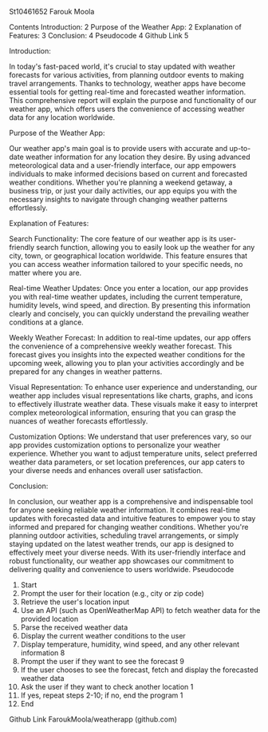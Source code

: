 St10461652 
Farouk Moola


Contents
Introduction:	2
Purpose of the Weather App:	2
Explanation of Features:	3
Conclusion:	4
Pseudocode	4
Github Link	5

























Introduction:

In today's fast-paced world, it's crucial to stay updated with weather forecasts for various activities, from planning outdoor events to making travel arrangements. Thanks to technology, weather apps have become essential tools for getting real-time and forecasted weather information. This comprehensive report will explain the purpose and functionality of our weather app, which offers users the convenience of accessing weather data for any location worldwide.

Purpose of the Weather App:

Our weather app's main goal is to provide users with accurate and up-to-date weather information for any location they desire. By using advanced meteorological data and a user-friendly interface, our app empowers individuals to make informed decisions based on current and forecasted weather conditions. Whether you're planning a weekend getaway, a business trip, or just your daily activities, our app equips you with the necessary insights to navigate through changing weather patterns effortlessly.

Explanation of Features:

Search Functionality: The core feature of our weather app is its user-friendly search function, allowing you to easily look up the weather for any city, town, or geographical location worldwide. This feature ensures that you can access weather information tailored to your specific needs, no matter where you are.

Real-time Weather Updates: Once you enter a location, our app provides you with real-time weather updates, including the current temperature, humidity levels, wind speed, and direction. By presenting this information clearly and concisely, you can quickly understand the prevailing weather conditions at a glance.

Weekly Weather Forecast: In addition to real-time updates, our app offers the convenience of a comprehensive weekly weather forecast. This forecast gives you insights into the expected weather conditions for the upcoming week, allowing you to plan your activities accordingly and be prepared for any changes in weather patterns.

Visual Representation: To enhance user experience and understanding, our weather app includes visual representations like charts, graphs, and icons to effectively illustrate weather data. These visuals make it easy to interpret complex meteorological information, ensuring that you can grasp the nuances of weather forecasts effortlessly.

Customization Options: We understand that user preferences vary, so our app provides customization options to personalize your weather experience. Whether you want to adjust temperature units, select preferred weather data parameters, or set location preferences, our app caters to your diverse needs and enhances overall user satisfaction.

Conclusion:

In conclusion, our weather app is a comprehensive and indispensable tool for anyone seeking reliable weather information. It combines real-time updates with forecasted data and intuitive features to empower you to stay informed and prepared for changing weather conditions. Whether you're planning outdoor activities, scheduling travel arrangements, or simply staying updated on the latest weather trends, our app is designed to effectively meet your diverse needs. With its user-friendly interface and robust functionality, our weather app showcases our commitment to delivering quality and convenience to users worldwide.
Pseudocode 
1.	Start
2.	  Prompt the user for their location (e.g., city or zip code) 
3.	 Retrieve the user's location input 
4.	 Use an API (such as OpenWeatherMap API) to fetch weather data for the provided location 
5.	Parse the received weather data 
6.	 Display the current weather conditions to the user 
7.	Display temperature, humidity, wind speed, and any other relevant information 8
8.	Prompt the user if they want to see the forecast 9
9.	If the user chooses to see the forecast, fetch and display the forecasted weather data 
10.	 Ask the user if they want to check another location 1
11.	 If yes, repeat steps 2-10; if no, end the program 1
12.	 End
























Github Link
FaroukMoola/weatherapp (github.com)
